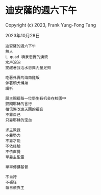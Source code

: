# 迪安薩的週六下午
Copyright (c) 2023, Frank Yung-Fong Tang

2023年10月28日
```
迪安薩的週六下午
無人
L quad 噴泉忠實的湧流
水声淙淙
提醒著我活水恩典力量足夠

吃著外賣的海南雞飯
伴著頑犬博弟
禱祈

願主賜福每一位學生有机会在校園中
聽聞耶穌的言行
相信悔改進天國的福音
不靠自己
只靠耶穌的宝血

求主教我
不靠勢力
不靠才能
不依经驗
不依直覺
單靠主聖靈

單單傳講基督

不自誇
不張狂
每日依靠主
```
